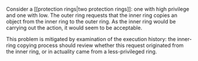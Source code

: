 Consider a [[protection rings|two protection rings]]: one with high privilege and one with low. The outer ring requests that the inner ring copies an object from the inner ring to the outer ring. As the inner ring would be carrying out the action, it would seem to be acceptable.

This problem is mitigated by examination of the execution history: the inner-ring copying process should review whether this request originated from the inner ring, or in actuality came from a less-privileged ring.